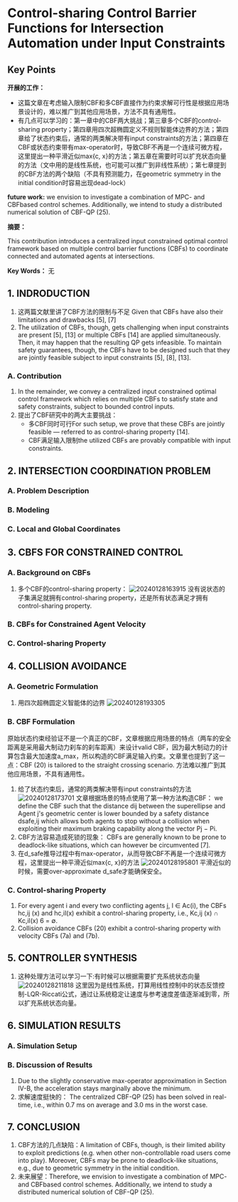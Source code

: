 # Control-sharing Control Barrier Functions for Intersection Automation under Input Constraints

## Key Points

**开展的工作：**

- 这篇文章在考虑输入限制CBF和多CBF直接作为约束求解可行性是根据应用场景设计的，难以推广到其他应用场景，方法不具有通用性。
- 有几点可以学习的：第一章中的CBF两大挑战；第三章多个CBF的control-sharing property；第四章用四次超椭圆定义不规则智能体边界的方法；第四章给了状态约束后，通常的两类解决带有input constraints的方法；第四章在CBF或状态约束带有max-operator时，导致CBF不再是一个连续可微方程，这里提出一种平滑近似max{c, x}的方法；第五章在需要时可以扩充状态向量的方法（文中用的是线性系统，也可能可以推广到非线性系统）；第七章提到的CBF方法的两个缺陷（不具有预测能力，在geometric symmetry in the initial condition时容易出现dead-lock）

**future work:**
we envision to investigate a combination of MPC- and CBFbased control schemes. Additionally, we intend to study a distributed numerical solution of CBF-QP (25).

**摘要：**

This contribution introduces a centralized input constrained optimal control framework based on multiple control barrier functions (CBFs) to coordinate connected and automated agents at intersections.

**Key Words：**
无

## 1. INDRODUCTION

1. 这两篇文献里讲了CBF方法的限制与不足
   Given that CBFs have also their limitations and drawbacks [5], [7]
2. The utilization of CBFs, though, gets challenging when input constraints are present [5], [13] or multiple CBFs [14] are applied simultaneously. Then, it may happen that the resulting QP gets infeasible. To maintain safety guarantees, though, the CBFs have to be designed such that they are jointly feasible subject to input constraints [5], [8], [13].

### A. Contribution

1. In the remainder, we convey a centralized input constrained optimal control framework which relies on multiple CBFs to satisfy state and safety constraints, subject to bounded control inputs.
2. 提出了CBF研究中的两大主要挑战：
   - 多CBF同时可行For such setup, we prove that these CBFs are jointly feasible — referred to as control-sharing property [14].
   - CBF满足输入限制the utilized CBFs are provably compatible with input constraints.

## 2. INTERSECTION COORDINATION PROBLEM

### A. Problem Description

### B. Modeling

### C. Local and Global Coordinates

## 3. CBFS FOR CONSTRAINED CONTROL

### A. Background on CBFs

1. 多个CBF的control-sharing property：
![20240128163915](https://cdn.jsdelivr.net/gh/weijingchao-github/image_hosting_service@main/picture_bed/20240128163915.png)
   没有说状态的子集满足就拥有control-sharing property，还是所有状态满足才拥有control-sharing property.

### B. CBFs for Constrained Agent Velocity

### C. Control-sharing Property

## 4. COLLISION AVOIDANCE

### A. Geometric Formulation

1. 用四次超椭圆定义智能体的边界
![20240128193305](https://cdn.jsdelivr.net/gh/weijingchao-github/image_hosting_service@main/picture_bed/20240128193305.png)

### B. CBF Formulation

原始状态约束经验证不是一个真正的CBF，文章根据应用场景的特点（两车的安全距离是采用最大制动力刹车的刹车距离）来设计valid CBF，因为最大制动力的计算包含最大加速度a_max，所以构造的CBF满足输入约束。文章里也提到了这一点：CBF (20) is tailored to the straight crossing scenario. 方法难以推广到其他应用场景，不具有通用性。

1. 给了状态约束后，通常的两类解决带有input constraints的方法
![20240128173701](https://cdn.jsdelivr.net/gh/weijingchao-github/image_hosting_service@main/picture_bed/20240128173701.png)
   文章根据场景的特点使用了第一种方法构造CBF：
   we define the CBF such that the distance dij between the superellipse and Agent j's geometric center is lower bounded by a safety distance dsafe,ij which allows both agents to stop without a collision when exploiting their maximum braking capability along the vector Pj − Pi.
2. CBF方法容易造成死锁的现象：
   CBFs are generally known to be prone to deadlock-like situations, which can however be circumvented [7].
3. 在d_safe推导过程中有max-operator，从而导致CBF不再是一个连续可微方程，这里提出一种平滑近似max{c, x}的方法
![20240128195801](https://cdn.jsdelivr.net/gh/weijingchao-github/image_hosting_service@main/picture_bed/20240128195801.png)
    平滑近似的时候，需要over-approximate d_safe才能确保安全。

### C. Control-sharing Property

1. For every agent i and every two conflicting agents j, l ∈ Ac(i), the CBFs hc,ij (x) and hc,il(x) exhibit a control-sharing property, i.e., Kc,ij (x) ∩ Kc,il(x) 6 = ∅.
2. Collision avoidance CBFs (20) exhibit a control-sharing property with velocity CBFs (7a) and (7b).

## 5. CONTROLLER SYNTHESIS

1. 这种处理方法可以学习一下:有时候可以根据需要扩充系统状态向量
![20240128211818](https://cdn.jsdelivr.net/gh/weijingchao-github/image_hosting_service@main/picture_bed/20240128211818.png)
   这里因为是线性系统，打算用线性控制中的状态反馈控制-LQR-Riccati公式，通过让系统稳定让速度与参考速度差值逐渐减到零，所以扩充系统状态向量。

## 6. SIMULATION RESULTS

### A. Simulation Setup

### B. Discussion of Results

1. Due to the slightly conservative max-operator approximation in Section IV-B, the acceleration stays marginally above the minimum.
2. 求解速度挺快的：
   The centralized CBF-QP (25) has been solved in real-time, i.e., within 0.7 ms on average and 3.0 ms in the worst case.

## 7. CONCLUSION

1. CBF方法的几点缺陷：A limitation of CBFs, though, is their limited ability to exploit predictions (e.g. when other non-controllable road users come into play). Moreover, CBFs may be prone to deadlock-like situations, e.g., due to geometric symmetry in the initial condition.
2. 未来展望：Therefore, we envision to investigate a combination of MPC- and CBFbased control schemes. Additionally, we intend to study a distributed numerical solution of CBF-QP (25).
